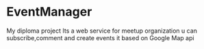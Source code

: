 # EventManager
My diploma project
Its a web service for meetup organization
u can subscribe,comment and create events it based on Google Map api
